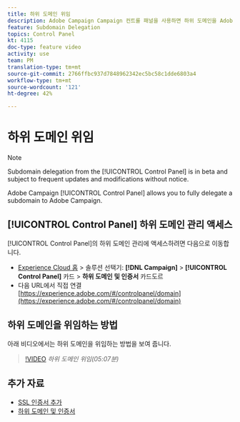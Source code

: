```yaml
---
title: 하위 도메인 위임
description: Adobe Campaign Campaign 컨트롤 패널을 사용하면 하위 도메인을 Adobe Campaign에 완전히 위임할 수 있습니다. 이렇게 하려면 아래 단계를 수행합니다.
feature: Subdomain Delegation
topics: Control Panel
kt: 4115
doc-type: feature video
activity: use
team: PM
translation-type: tm+mt
source-git-commit: 2766ffbc937d7848962342ec5bc58c1dde6803a4
workflow-type: tm+mt
source-wordcount: '121'
ht-degree: 42%

---
```



# 하위 도메인 위임

>[!NOTE]
>
>Subdomain delegation from the [!UICONTROL Control Panel] is in beta and subject to frequent updates and modifications without notice.

Adobe Campaign [!UICONTROL Control Panel] allows you to fully delegate a subdomain to Adobe Campaign.

## [!UICONTROL Control Panel] 하위 도메인 관리 액세스

[!UICONTROL Control Panel]의 하위 도메인 관리에 액세스하려면 다음으로 이동합니다.

* [Experience Cloud 홈](https://experience.adobe.com/#/home) > 솔루션 선택기: **[!DNL Campaign]** > **[!UICONTROL Control Panel]** 카드 > **하위 도메인 및 인증서** 카드도르
* 다음 URL에서 직접 연결 [https://experience.adobe.com/#/controlpanel/domain](https://experience.adobe.com/#/controlpanel/domain)

## 하위 도메인을 위임하는 방법

아래 비디오에서는 하위 도메인을 위임하는 방법을 보여 줍니다.

>[!VIDEO](https://video.tv.adobe.com/v/31390?quality=12)
*하위 도메인 위임(05:07분)*

## 추가 자료

* [SSL 인증서 추가](/help/acc/monitoring-campaign-classic/control-panel/adding-ssl-certificates.md)
* [하위 도메인 및 인증서](https://docs.adobe.com/content/help/ko-KR/control-panel/using/subdomains-and-certificates/renewing-subdomain-certificate.html)
